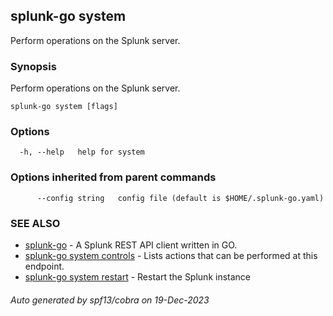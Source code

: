 ## splunk-go system

Perform operations on the Splunk server.

### Synopsis

Perform operations on the Splunk server.

```
splunk-go system [flags]
```

### Options

```
  -h, --help   help for system
```

### Options inherited from parent commands

```
      --config string   config file (default is $HOME/.splunk-go.yaml)
```

### SEE ALSO

* [splunk-go](splunk-go.md)	 - A Splunk REST API client written in GO.
* [splunk-go system controls](splunk-go_system_controls.md)	 - Lists actions that can be performed at this endpoint.
* [splunk-go system restart](splunk-go_system_restart.md)	 - Restart the Splunk instance

###### Auto generated by spf13/cobra on 19-Dec-2023
